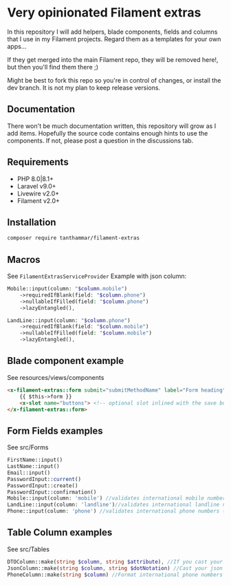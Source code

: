 # Very opinionated Filament extras
In this repository I will add helpers, blade components, fields and columns that I use in my Filament projects.
Regard them as a templates for your own apps...

If they get merged into the main Filament repo, they will be removed here!, but then you'll find them there ;)

Might be best to fork this repo so you're in control of changes, or install the dev branch. It is not my plan to keep release versions.

## Documentation
There won't be much documentation written, this repository will grow as I add items.
Hopefully the source code contains enough hints to use the components.
If not, please post a question in the discussions tab.

## Requirements
- PHP 8.0|8.1+
- Laravel v9.0+
- Livewire v2.0+
- Filament v2.0+

## Installation
```bash
composer require tanthammar/filament-extras
```

## Macros
See `FilamentExtrasServiceProvider`
Example with json column:
```php
Mobile::input(column: "$column.mobile")
    ->requiredIfBlank(field: "$column.phone")
    ->nullableIfFilled(field: "$column.phone")
    ->lazyEntangled(),

LandLine::input(column: "$column.phone")
    ->requiredIfBlank(field: "$column.mobile")
    ->nullableIfFilled(field: "$column.mobile")
    ->lazyEntangled(),
```

## Blade component example
See resources/views/components
```html
<x-filament-extras::form submit="submitMethodName" label="Form heading" description="Very nice form component" button="Save">
    {{ $this->form }}
    <x-slot name="buttons"> <!-- optional slot inlined with the save button --> </x-slot>
</x-filament-extras::form>
```

## Form Fields examples
See src/Forms
```php
FirstName::input()
LastName::input()
Email::input()
PasswordInput::current()
PasswordInput::create()
PasswordInput::confirmation()
Mobile::input(column: 'mobile') //validates international mobile numbers
LandLine::input(column: 'landline')//validates international landline numbers
Phone::input(column: 'phone') //validates international phone numbers (disregards phone number type)
```

## Table Column examples
See src/Tables
```php
DTOColumn::make(string $column, string $attribute), //If you cast your json column into DTO's. Retrieved as $column?->attribute ?? ''
JsonColumn::make(string $column, string $dotNotation) //Cast your json column into 'array'. Retreived as data_get($column, $dotNotation, '')
PhoneColumn::make(string $column) //Format international phone numbers
```


